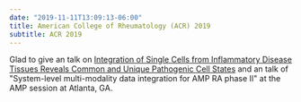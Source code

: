 ```yaml
---
date: "2019-11-11T13:09:13-06:00"
title: American College of Rheumatology (ACR) 2019
subtitle: ACR 2019
---
```


Glad to give an talk on [Integration of Single Cells from Inflammatory Disease Tissues Reveals Common and Unique Pathogenic Cell States](https://acrabstracts.org/abstract/integration-of-single-cells-from-inflammatory-disease-tissues-reveals-common-and-unique-pathogenic-cell-states/) and an talk of "System-level multi-modality data integration for AMP RA phase II" at the AMP session at Atlanta, GA.
